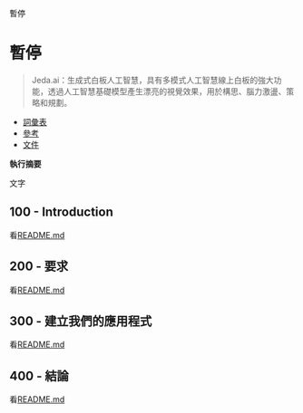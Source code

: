 暫停

# 暫停

> Jeda.ai：生成式白板人工智慧，具有多模式人工智慧線上白板的強大功能，透過人工智慧基礎模型產生漂亮的視覺效果，用於構思、腦力激盪、策略和規劃。

-   [詞彙表](./GLOSSARY.md)
-   [參考](./REFERENCES.md)
-   [文件](./DOCUMENTATION.md)

**執行摘要**

文字

## 100 - Introduction

看[README.md](./100/README.md)

## 200 - 要求

看[README.md](./200/README.md)

## 300 - 建立我們的應用程式

看[README.md](./300/README.md)

## 400 - 結論

看[README.md](./400/README.md)
